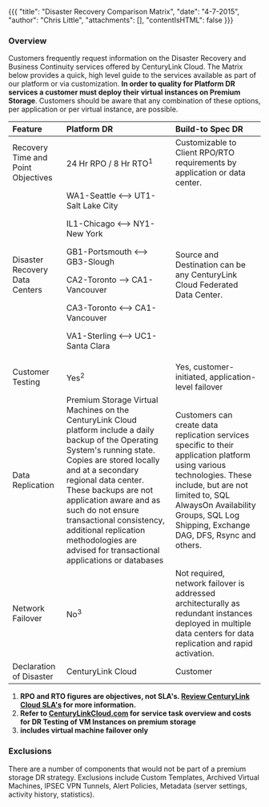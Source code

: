 {{{
  "title": "Disaster Recovery Comparison Matrix",
  "date": "4-7-2015",
  "author": "Chris Little",
  "attachments": [],
  "contentIsHTML": false
}}}

### Overview

Customers frequently request information on the Disaster Recovery and Business Continuity services offered by CenturyLink Cloud. The Matrix below provides a quick, high level guide to the services available as part of our platform or via customization.  **In order to quality for Platform DR services a customer must deploy their virtual instances on Premium Storage**. Customers should be aware that any combination of these options, per application or per virtual instance, are possible.

|**Feature**   	|**Platform DR**   	|**Build-to Spec DR**
|:-	|:-	|:-	|
|Recovery Time and Point Objectives|24 Hr RPO / 8 Hr RTO<sup>1</sup>|Customizable to Client RPO/RTO requirements by application or data center.
|Disaster Recovery Data Centers|WA1-Seattle <--> UT1-Salt Lake City<p>IL1-Chicago <--> NY1-New York<p>GB1-Portsmouth <--> GB3-Slough<p>CA2-Toronto --> CA1-Vancouver<p>CA3-Toronto <--> CA1-Vancouver<p>VA1-Sterling <--> UC1-Santa Clara|Source and Destination can be any CenturyLink Cloud Federated Data Center.
|Customer Testing|Yes<sup>2</sup>|Yes, customer-initiated, application-level failover
|Data Replication|Premium Storage Virtual Machines on the CenturyLink Cloud platform include a daily backup of the Operating System's running state.  Copies are stored locally and at a secondary regional data center. These backups are not application aware and as such do not ensure transactional consistency, additional replication methodologies are advised for transactional applications or databases|Customers can create data replication services specific to their application platform using various technologies.  These include, but are not limited to, SQL AlwaysOn Availability Groups, SQL Log Shipping, Exchange DAG, DFS, Rsync and others.
|Network Failover|No<sup>3</sup>|Not required, network failover is addressed architecturally as redundant instances deployed in multiple data centers for data replication and rapid activation.
|Declaration of Disaster|CenturyLink Cloud|Customer

1.  **RPO and RTO figures are objectives, not SLA's.  [Review CenturyLink Cloud SLA's](https://www.centurylinkcloud.com/legal/sla) for more information.**
2.  **Refer to [CenturyLinkCloud.com](http://www.centurylinkcloud.com) for service task overview and costs for DR Testing of VM Instances on premium storage**
3.  **includes virtual machine failover only**

### Exclusions
There are a number of components that would not be part of a premium storage DR strategy. Exclusions include Custom Templates, Archived Virtual Machines, IPSEC VPN Tunnels, Alert Policies, Metadata (server settings, activity history, statistics).
